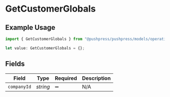 # GetCustomerGlobals

## Example Usage

```typescript
import { GetCustomerGlobals } from "@pushpress/pushpress/models/operations";

let value: GetCustomerGlobals = {};
```

## Fields

| Field              | Type               | Required           | Description        |
| ------------------ | ------------------ | ------------------ | ------------------ |
| `companyId`        | *string*           | :heavy_minus_sign: | N/A                |